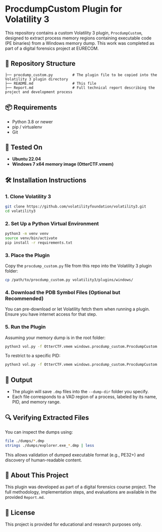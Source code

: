 # ProcdumpCustom Plugin for Volatility 3

This repository contains a custom Volatility 3 plugin, `ProcdumpCustom`, designed to extract process memory regions containing executable code (PE binaries) from a Windows memory dump. This work was completed as part of a digital forensics project at EURECOM.

## 📁 Repository Structure

```
├── procdump_custom.py         # The plugin file to be copied into the Volatility 3 plugin directory
├── README.md                  # This file
├── Report.md                  # Full technical report describing the project and development process
```

## 📦 Requirements

* Python 3.8 or newer
* pip / virtualenv
* Git

## 🧪 Tested On

* **Ubuntu 22.04**
* **Windows 7 x64 memory image (OtterCTF.vmem)**

## 🛠️ Installation Instructions

### 1. Clone Volatility 3

```bash
git clone https://github.com/volatilityfoundation/volatility3.git
cd volatility3
```

### 2. Set Up a Python Virtual Environment

```bash
python3 -m venv venv
source venv/bin/activate
pip install -r requirements.txt
```

### 3. Place the Plugin

Copy the `procdump_custom.py` file from this repo into the Volatility 3 plugin folder:

```bash
cp /path/to/procdump_custom.py volatility3/plugins/windows/
```

### 4. Download the PDB Symbol Files (Optional but Recommended)

You can pre-download or let Volatility fetch them when running a plugin. Ensure you have internet access for that step.

### 5. Run the Plugin

Assuming your memory dump is in the root folder:

```bash
python3 vol.py -f OtterCTF.vmem windows.procdump_custom.ProcdumpCustom --dump-dir ./dumps
```

To restrict to a specific PID:

```bash
python3 vol.py -f OtterCTF.vmem windows.procdump_custom.ProcdumpCustom --dump-dir ./dumps --pid 1234
```

## 📂 Output

* The plugin will save `.dmp` files into the `--dump-dir` folder you specify.
* Each file corresponds to a VAD region of a process, labeled by its name, PID, and memory range.

## 🔍 Verifying Extracted Files

You can inspect the dumps using:

```bash
file ./dumps/*.dmp
strings ./dumps/explorer.exe_*.dmp | less
```

This allows validation of dumped executable format (e.g., PE32+) and discovery of human-readable content.

## 🧠 About This Project

This plugin was developed as part of a digital forensics course project. The full methodology, implementation steps, and evaluations are available in the provided `Report.md`.

## 📄 License

This project is provided for educational and research purposes only.
